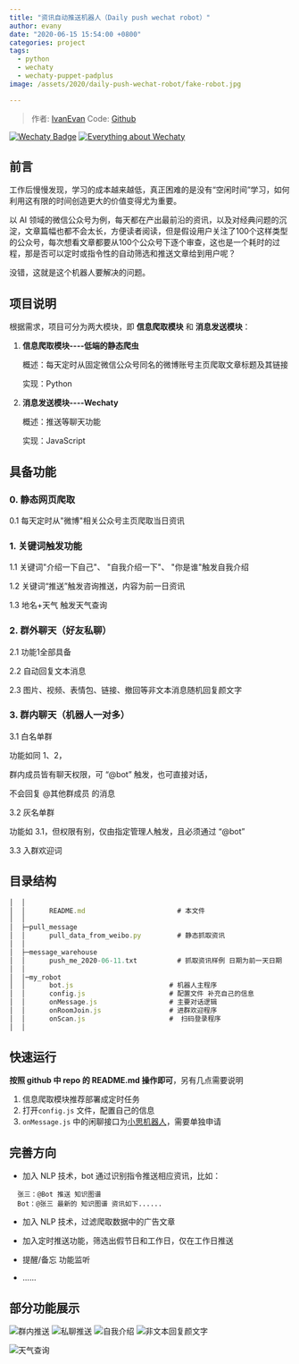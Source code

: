 ```yaml
---
title: "资讯自动推送机器人（Daily push wechat robot）"
author: evany
date: "2020-06-15 15:54:00 +0800"
categories: project
tags:
  - python
  - wechaty
  - wechaty-puppet-padplus
image: /assets/2020/daily-push-wechat-robot/fake-robot.jpg

---
```


> 作者: [IvanEvan](https://github.com/IvanEvan/)
> Code: [Github](https://github.com/IvanEvan/daily-push-wechat-robot)

[![Wechaty Badge](https://img.shields.io/badge/Powered%20By-Wechaty-green.svg#align=left&display=inline&height=20&margin=%5Bobject%20Object%5D&originHeight=20&originWidth=132&status=done&style=none&width=132)](https://github.com/wechaty/wechaty)
[![Everything about Wechaty](https://img.shields.io/badge/Wechaty-%E5%BC%80%E6%BA%90%E6%BF%80%E5%8A%B1%E8%AE%A1%E5%88%92-green.svg#align=left&display=inline&height=20&margin=%5Bobject%20Object%5D&originHeight=20&originWidth=134&status=done&style=none&width=134)](https://github.com/juzibot/Welcome/wiki/Everything-about-Wechaty)

## 前言

工作后慢慢发现，学习的成本越来越低，真正困难的是没有“空闲时间”学习，如何利用这有限的时间创造更大的价值变得尤为重要。

以 AI 领域的微信公众号为例，每天都在产出最前沿的资讯，以及对经典问题的沉淀，文章篇幅也都不会太长，方便读者阅读，但是假设用户关注了100个这样类型的公众号，每次想看文章都要从100个公众号下逐个审查，这也是一个耗时的过程，那是否可以定时或指令性的自动筛选和推送文章给到用户呢？

没错，这就是这个机器人要解决的问题。

## 项目说明

根据需求，项目可分为两大模块，即 **信息爬取模块** 和 **消息发送模块**：

1. **信息爬取模块----低端的静态爬虫**

   概述：每天定时从固定微信公众号同名的微博账号主页爬取文章标题及其链接

   实现：Python

2. **消息发送模块----Wechaty**

   概述：推送等聊天功能

   实现：JavaScript

## 具备功能

### 0. 静态网页爬取

0.1 每天定时从"微博"相关公众号主页爬取当日资讯

### 1. 关键词触发功能

1.1 关键词"介绍一下自己"、 "自我介绍一下"、 "你是谁"触发自我介绍

1.2 关键词“推送”触发咨询推送，内容为前一日资讯

1.3 地名+天气 触发天气查询

### 2. 群外聊天（好友私聊）

2.1 功能1全部具备

2.2 自动回复文本消息

2.3 图片、视频、表情包、链接、撤回等非文本消息随机回复颜文字

### 3. 群内聊天（机器人一对多）

3.1 白名单群

功能如同 1、2，

群内成员皆有聊天权限，可 “@bot” 触发，也可直接对话，

不会回复 @其他群成员 的消息

3.2 灰名单群

功能如 3.1，但权限有别，仅由指定管理人触发，且必须通过 “@bot”

3.3 入群欢迎词

## 目录结构

```js
│  │
│  │      README.md                       # 本文件
│  │
│  ├─pull_message
│  │      pull_data_from_weibo.py         # 静态抓取资讯
│  │
│  ├─message_warehouse
│  │      push_me_2020-06-11.txt          # 抓取资讯样例 日期为前一天日期
│  │
│  │─my_robot
│  │      bot.js                        # 机器人主程序
│  │      config.js                     # 配置文件 补充自己的信息
│  │      onMessage.js                  # 主要对话逻辑
│  │      onRoomJoin.js                 # 进群欢迎程序
│  │      onScan.js                     #  扫码登录程序
│  │
```

## 快速运行

**按照 github 中 repo 的 README.md 操作即可**，另有几点需要说明

1. 信息爬取模块推荐部署成定时任务
2. 打开`config.js` 文件，配置自己的信息
3. `onMessage.js` 中的闲聊接口为[小思机器人](https://www.ownthink.com/)，需要单独申请

## 完善方向

- 加入 NLP 技术，bot 通过识别指令推送相应资讯，比如：

```log
  张三：@Bot 推送 知识图谱
  Bot：@张三 最新的 知识图谱 资讯如下......
```

- 加入 NLP 技术，过滤爬取数据中的广告文章

- 加入定时推送功能，筛选出假节日和工作日，仅在工作日推送

- 提醒/备忘 功能监听

- ......

## 部分功能展示

![群内推送](/assets/2020/daily-push-wechat-robot/push-inroom.png)
![私聊推送](/assets/2020/daily-push-wechat-robot/push-per.png)
![自我介绍](/assets/2020/daily-push-wechat-robot/intro.png)
![非文本回复颜文字](/assets/2020/daily-push-wechat-robot/emoji.png)

![天气查询](/assets/2020/daily-push-wechat-robot/whether.png)
